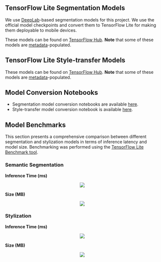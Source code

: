 ## TensorFlow Lite Segmentation Models
We use [DeepLab](https://github.com/tensorflow/models/tree/master/research/deeplab)-based segmentation models for this project. We use the official model checkpoints and convert them to TensorFlow Lite for making them deployable to mobile devices.

These models can be found on [TensorFlow Hub](https://tfhub.dev/s?deployment-format=lite&module-type=image-segmentation).  **Note** that some of these models are [metadata](https://www.tensorflow.org/lite/convert/metadata)-populated.

## TensorFlow Lite Style-transfer Models
These models can be found on [TensorFlow Hub](https://tfhub.dev/s?deployment-format=lite&module-type=image-style-transfer).  **Note** that some of these models are [metadata](https://www.tensorflow.org/lite/convert/metadata)-populated.

## Model Conversion Notebooks
* Segmentation model conversion notebooks are available [here](https://github.com/sayakpaul/Adventures-in-TensorFlow-Lite/blob/master/DeepLabV3).
* Style-transfer model conversion notebook is available [here](https://github.com/sayakpaul/Adventures-in-TensorFlow-Lite/blob/master/Magenta_arbitrary_style_transfer_model_conversion.ipynb).

## Model Benchmarks

This section presents a comprehensive comparison between different segmentation and stylization models in terms of inference latency and model size. Benchmarking was performed using the [TensorFlow Lite Benchmark tool](https://www.tensorflow.org/lite/performance/measurement). 

### Semantic Segmentation

**Inference Time (ms)**

<div align="center"><img src="https://i.ibb.co/gRsnCHX/Screen-Shot-2020-10-04-at-7-35-47-AM.png"></img></div>

**Size (MB)**

<div align="center"><img src="https://i.ibb.co/Zcm1R32/Screen-Shot-2020-10-02-at-3-19-47-PM.png"></img></div>

### Stylization

**Inference Time (ms)**

<div align="center"><img src="https://i.ibb.co/nmDtsNc/Screen-Shot-2020-10-02-at-3-19-16-PM.png"></img></div>

**Size (MB)**

<div align="center"><img src="https://i.ibb.co/ZG7XDBT/Screen-Shot-2020-10-02-at-3-19-25-PM.png"></img></div>
